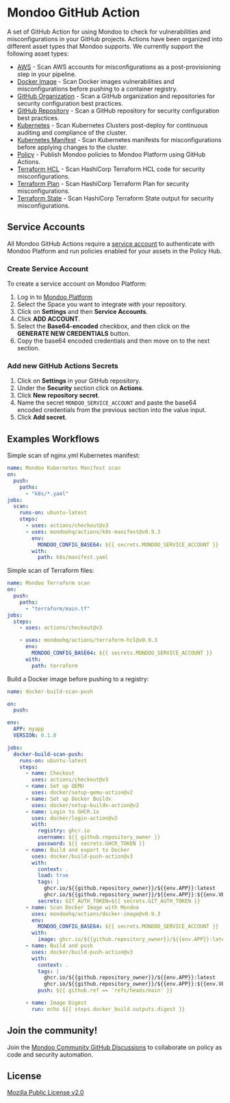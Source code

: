 # Mondoo GitHub Action

A set of GitHub Action for using Mondoo to check for vulnerabilities and misconfigurations in your GitHub projects. Actions have been organized into different asset types that Mondoo supports. We currently support the following asset types:

- [AWS](aws) - Scan AWS accounts for misconfigurations as a post-provisioning step in your pipeline.
- [Docker Image](docker-image) - Scan Docker images vulnerabilities and misconfigurations before pushing to a container registry.
- [GitHub Organization](github-org) - Scan a GitHub organization and repositories for security configuration best practices.
- [GitHub Repository](github-repo) - Scan a GitHub repository for security configuration best practices.
- [Kubernetes](k8s) - Scan Kubernetes Clusters post-deploy for continuous auditing and compliance of the cluster.
- [Kubernetes Manifest](k8s-manifest) - Scan Kubernetes manifests for misconfigurations before applying changes to the cluster.
- [Policy](policy) - Publish Mondoo policies to Mondoo Platform using GitHub Actions.
- [Terraform HCL](terraform-hcl) - Scan HashiCorp Terraform HCL code for security misconfigurations.
- [Terraform Plan](terraform-plan) - Scan HashiCorp Terraform Plan for security misconfigurations.
- [Terraform State](terraform-state) - Scan HashiCorp Terraform State output for security misconfigurations.

## Service Accounts

All Mondoo GitHub Actions require a [service account](https://mondoo.com/docs/platform/service_accounts/#creating-service-accounts) to authenticate with Mondoo Platform and run policies enabled for your assets in the Policy Hub.

### Create Service Account

To create a service account on Mondoo Platform:

1. Log in to [Mondoo Platform](https://console.mondoo.com)
2. Select the Space you want to integrate with your repository.
3. Click on **Settings** and then **Service Accounts**.
4. Click **ADD ACCOUNT**.
5. Select the **Base64-encoded** checkbox, and then click on the **GENERATE NEW CREDENTIALS** button.
6. Copy the base64 encoded credentials and then move on to the next section.

### Add new GitHub Actions Secrets

1. Click on **Settings** in your GitHub repository.
2. Under the **Security** section click on **Actions**.
3. Click **New repository secret**.
4. Name the secret `MONDOO_SERVICE_ACCOUNT` and paste the base64 encoded credentials from the previous section into the value input.
5. Click **Add secret**.

## Examples Workflows

Simple scan of nginx.yml Kubernetes manifest:

```yaml
name: Mondoo Kubernetes Manifest scan
on:
  push:
    paths:
      - "k8s/*.yaml"
jobs:
  scan:
    runs-on: ubuntu-latest
    steps:
      - uses: actions/checkout@v3
      - uses: mondoohq/actions/k8s-manifest@v0.9.3
        env:
          MONDOO_CONFIG_BASE64: ${{ secrets.MONDOO_SERVICE_ACCOUNT }}
        with:
          path: k8s/manifest.yaml
```

Simple scan of Terraform files:

```yaml
name: Mondoo Terraform scan
on:
  push:
    paths:
      - "terraform/main.tf"
jobs:
  steps:
    - uses: actions/checkout@v3

    - uses: mondoohq/actions/terraform-hcl@v0.9.3
      env:
        MONDOO_CONFIG_BASE64: ${{ secrets.MONDOO_SERVICE_ACCOUNT }}
      with:
        path: terraform
```

Build a Docker image before pushing to a registry:

```yaml
name: docker-build-scan-push

on:
  push:

env:
  APP: myapp
  VERSION: 0.1.0

jobs:
  docker-build-scan-push:
    runs-on: ubuntu-latest
    steps:
      - name: Checkout
        uses: actions/checkout@v3
      - name: Set up QEMU
        uses: docker/setup-qemu-action@v2
      - name: Set up Docker Buildx
        uses: docker/setup-buildx-action@v2
      - name: Login to GHCR.io
        uses: docker/login-action@v2
        with:
          registry: ghcr.io
          username: ${{ github.repository_owner }}
          password: ${{ secrets.GHCR_TOKEN }}
      - name: Build and export to Docker
        uses: docker/build-push-action@v3
        with:
          context: .
          load: true
          tags: |
            ghcr.io/${{github.repository_owner}}/${{env.APP}}:latest
            ghcr.io/${{github.repository_owner}}/${{env.APP}}:${{env.VERSION}}
          secrets: GIT_AUTH_TOKEN=${{ secrets.GIT_AUTH_TOKEN }}
      - name: Scan Docker Image with Mondoo
        uses: mondoohq/actions/docker-image@v0.9.3
        env:
          MONDOO_CONFIG_BASE64: ${{ secrets.MONDOO_SERVICE_ACCOUNT }}
        with:
          image: ghcr.io/${{github.repository_owner}}/${{env.APP}}:latest
      - name: Build and push
        uses: docker/build-push-action@v3
        with:
          context: .
          tags: |
            ghcr.io/${{github.repository_owner}}/${{env.APP}}:latest
            ghcr.io/${{github.repository_owner}}/${{env.APP}}:${{env.VERSION}}
          push: ${{ github.ref == 'refs/heads/main' }}

      - name: Image Digest
        run: echo ${{ steps.docker_build.outputs.digest }}
```

## Join the community!

Join the [Mondoo Community GitHub Discussions](https://github.com/orgs/mondoohq/discussions) to collaborate on policy as code and security automation.

## License

[Mozilla Public License v2.0](https://github.com/mondoohq/actions/blob/main/LICENSE)
